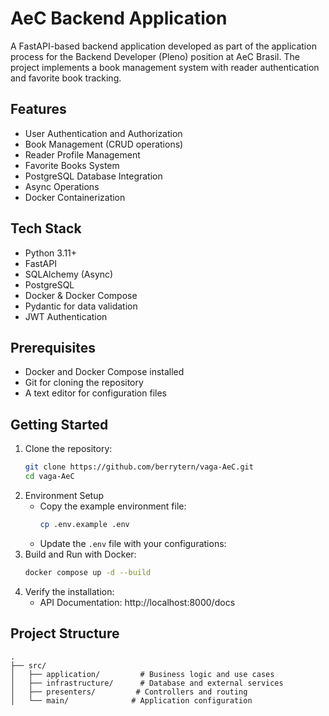 # AeC Backend Application

A FastAPI-based backend application developed as part of the application process for the Backend Developer (Pleno) position at AeC Brasil. The project implements a book management system with reader authentication and favorite book tracking.

## Features

- User Authentication and Authorization
- Book Management (CRUD operations)
- Reader Profile Management
- Favorite Books System
- PostgreSQL Database Integration
- Async Operations
- Docker Containerization

## Tech Stack

- Python 3.11+
- FastAPI
- SQLAlchemy (Async)
- PostgreSQL
- Docker & Docker Compose
- Pydantic for data validation
- JWT Authentication

## Prerequisites

- Docker and Docker Compose installed
- Git for cloning the repository
- A text editor for configuration files

## Getting Started

1. Clone the repository:
   ```bash
   git clone https://github.com/berrytern/vaga-AeC.git
   cd vaga-AeC

2. Environment Setup
    - Copy the example environment file:
        ```sh
        cp .env.example .env
        ```
    - Update the `.env` file with your configurations:
3. Build and Run with Docker:
    ```sh
    docker compose up -d --build
    ```
4. Verify the installation:
   - API Documentation: http://localhost:8000/docs

## Project Structure
```
.
├── src/
│   ├── application/         # Business logic and use cases
│   ├── infrastructure/      # Database and external services
│   ├── presenters/         # Controllers and routing
│   └── main/              # Application configuration
```